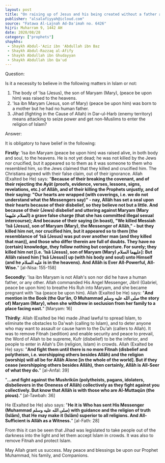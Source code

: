 ```yaml
---
layout: post
title: "On raising up of Jesus and his being created without a father and the reason behind the permissibility of Jihad"
publisher: "alsalafiyyah@icloud.com"
source: "Fatawa Al-Lajnah Ad-Da'imah no. 6426"
hijri: Muharram 9, 1442 AH
date: 2020/08/28
category: ["prophets"]
shaykhs: 
 - Shaykh Abdul-'Aziz ibn 'Abdullah ibn Baz
 - Shaykh Abdul-Razzaq al-Afify
 - Shaykh Abdullah ibn Ghudayyan
 - Shaykh Abdullah ibn Qa'ud
---
```


Question: 

Is it a necessity to believe in the following matters in Islam or not:

1. The body of 'Isa (Jesus), the son of Maryam (Mary), (peace be upon him) was raised to the heavens.
2. 'Isa ibn Maryam (Jesus, son of Mary) (peace be upon him) was born to a mother but he had no human father.
3. Jihad (fighting in the Cause of Allah) in Dar-ul-Harb (enemy territory) means attacking to seize power and get non-Muslims to enter the religion of Islam?


Answer:

It is obligatory to have belief in the following:

**Firstly**: 'Isa ibn Maryam (peace be upon him) was raised alive, in both body and soul, to the heavens. He is not yet dead; he was not killed by the Jews nor crucified, but it appeared so to them as it was someone to them who resembled him, so the Jews claimed that they killed and crucified him. The Christians agreed with their false claim, out of their ignorance. Allah (Exalted be He) says: "**Because of their breaking the covenant, and of their rejecting the Ayât (proofs, evidence, verses, lessons, signs, revelations, etc.) of Allâh, and of their killing the Prophets unjustly, and of their saying: "Our hearts are wrapped (with coverings, i.e. we do not understand what the Messengers say)" - nay, Allâh has set a seal upon their hearts because of their disbelief, so they believe not but a little. And because of their (Jews) disbelief and uttering against Maryam (Mary السلام عليهما) a grave false charge (that she has committed illegal sexual intercourse); And because of their saying (in boast), "We killed Messiah ‘Isâ (Jesus), son of Maryam (Mary), the Messenger of Allâh," - but they killed him not, nor crucified him, but it appeared so to them [the resemblance of ‘Isâ (Jesus) was put over another man (and they killed that man)], and those who differ therein are full of doubts. They have no (certain) knowledge, they follow nothing but conjecture. For surely; they killed him not [i.e. ‘Isâ (Jesus), son of Maryam (Mary) عليهما السلام]: But Allâh raised him [‘Isâ (Jesus)] up (with his body and soul) unto Himself (and he عليه السلام is in the heavens). And Allâh is Ever All-Powerful, All-Wise.**" [al-Nisa: 155-158]

**Secondly**: 'Isa ibn Maryam is not Allah's son nor did he have a human father, or any other. Allah commanded His Angel Messenger, Jibril (Gabriel, peace be upon him) to breathe His Ruh into Maryam, and she became pregnant with 'Isa (peace be upon him). Allah (Exalted be He) says: "**And mention in the Book (the Qur’ân, O Muhammad صلى الله عليه وسلم the story of) Maryam (Mary), when she withdrew in seclusion from her family to a place facing east.**" [Maryam: 16]

**Thirdly**: Allah (Exalted be He) made Jihad lawful to spread Islam, to eliminate the obstacles to Da'wah (calling to Islam), and to deter anyone who may want to assault or cause harm to the Du'ah (callers to Allah). It was to remove Fitnah (sedition) and enable security and peace to prevail, the Word of Allah to be supreme, Kufr (disbelief) to be the inferior, and people to enter in Allah's Din (religion, Islam) in crowds. Allah (Exalted be He) says: "**And fight them until there is no more Fitnah (disbelief and polytheism, i.e. worshipping others besides Allâh) and the religion (worship) will all be for Allâh Alone [in the whole of the world]. But if they cease (worshipping others besides Allâh), then certainly, Allâh is All-Seer of what they do.**" [al-Anfal: 39]

"**...and fight against the Mushrikûn (polytheists, pagans, idolaters, disbelievers in the Oneness of Allâh) collectively as they fight against you collectively. But know that Allâh is with those who are Al-Muttaqûn (the pious).**" [al-Tawbah: 36]

He (Exalted be He) also says: "**He it is Who has sent His Messenger (Muhammad صلى الله عليه وسلم) with guidance and the religion of truth (Islâm), that He may make it (Islâm) superior to all religions. And All-Sufficient is Allâh as a Witness.**" [al-Fath: 28]

From this it can be seen that Jihad was legislated to take people out of the darkness into the light and let them accept Islam in crowds. It was also to remove Fitnah and protect Islam.

May Allah grant us success. May peace and blessings be upon our Prophet Muhammad, his family, and Companions.

